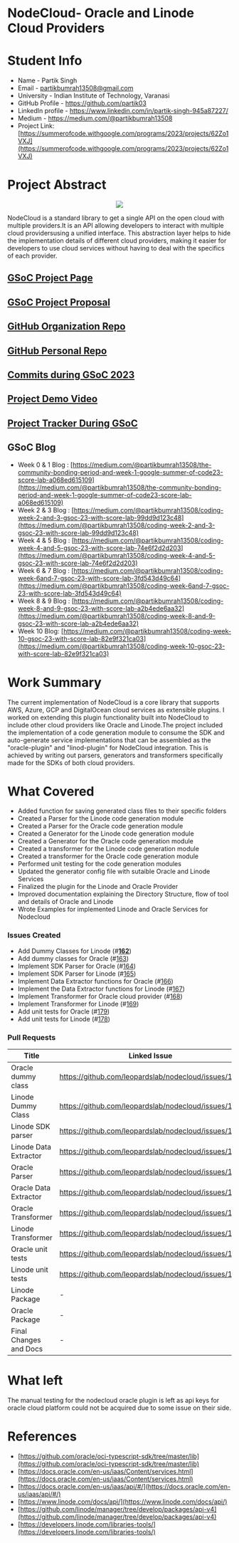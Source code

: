 # NodeCloud- Oracle and Linode Cloud Providers


# Student Info

- Name - Partik Singh
- Email - partikbumrah13508@gmail.com
- University - Indian Institute of Technology, Varanasi
- GitHub Profile - https://github.com/partik03
- LinkedIn profile - https://www.linkedin.com/in/partik-singh-945a87227/
- Medium - https://medium.com/@partikbumrah13508
- Project Link: [https://summerofcode.withgoogle.com/programs/2023/projects/62Zo1VXJ](https://summerofcode.withgoogle.com/programs/2023/projects/62Zo1VXJ)


# Project Abstract

<p align="center">
  <img src="https://raw.githubusercontent.com/leopardslab/nodecloud/master/assets/logo.png" >
</p>

NodeCloud is a standard library to get a single API on the open cloud with multiple providers.It is an API allowing developers to interact with multiple cloud providersusing a unified interface. This abstraction layer helps to hide the implementation details of different cloud providers, making it easier for developers to use cloud services without having to deal with the specifics of each provider.

## [GSoC Project Page](https://summerofcode.withgoogle.com/programs/2023/projects/62Zo1VXJ)

## [GSoC Project Proposal](https://drive.google.com/file/d/1g8KJ30l9h8_yVSKgdRPQdU16gGp6kn80/view?usp=sharing)

## [GitHub Organization Repo](https://github.com/leopardslab/nodecloud)

## [GitHub Personal Repo](https://github.com/partik03/nodecloud)

## [Commits during GSoC 2023](https://github.com/leopardslab/nodecloud/commits?author=partik03)

## [Project Demo Video](https://www.youtube.com/watch?v=hDJWL7q4k98)

## [Project Tracker During GSoC](https://www.notion.so/GSoC-23-Progress-Report-aba8972a06b94641aec7c4524dfd89ee)

## GSoC Blog
- Week 0 & 1 Blog : [https://medium.com/@partikbumrah13508/the-community-bonding-period-and-week-1-google-summer-of-code23-score-lab-a068ed615109](https://medium.com/@partikbumrah13508/the-community-bonding-period-and-week-1-google-summer-of-code23-score-lab-a068ed615109)
- Week 2 & 3 Blog : [https://medium.com/@partikbumrah13508/coding-week-2-and-3-gsoc-23-with-score-lab-99dd9d123c48](https://medium.com/@partikbumrah13508/coding-week-2-and-3-gsoc-23-with-score-lab-99dd9d123c48)
- Week 4 & 5 Blog : [https://medium.com/@partikbumrah13508/coding-week-4-and-5-gsoc-23-with-score-lab-74e6f2d2d203](https://medium.com/@partikbumrah13508/coding-week-4-and-5-gsoc-23-with-score-lab-74e6f2d2d203)
- Week 6 & 7 Blog : [https://medium.com/@partikbumrah13508/coding-week-6and-7-gsoc-23-with-score-lab-3fd543d49c64](https://medium.com/@partikbumrah13508/coding-week-6and-7-gsoc-23-with-score-lab-3fd543d49c64)
- Week 8 & 9 Blog : [https://medium.com/@partikbumrah13508/coding-week-8-and-9-gsoc-23-with-score-lab-a2b4ede6aa32](https://medium.com/@partikbumrah13508/coding-week-8-and-9-gsoc-23-with-score-lab-a2b4ede6aa32)
- Week 10 Blog: [https://medium.com/@partikbumrah13508/coding-week-10-gsoc-23-with-score-lab-82e9f321ca03](https://medium.com/@partikbumrah13508/coding-week-10-gsoc-23-with-score-lab-82e9f321ca03)

# Work Summary

The current implementation of NodeCloud is a core library that supports AWS, Azure, GCP and DigitalOcean cloud services as extensible plugins. I worked on extending this plugin functionality built into NodeCloud to include other cloud providers like Oracle and Linode.The project included the implementation of a code generation module to consume the SDK and auto-generate service implementations that can be assembled as the "oracle-plugin" and "linod-plugin" for NodeCloud integration. This is achieved by writing out parsers, generators and transformers specifically made for the SDKs of both cloud providers.

# What Covered

- Added function for saving generated class files to their specific folders
- Created a Parser for the Linode code generation module
- Created a Parser for the Oracle code generation module
- Created a Generator for the Linode code generation module
- Created a Generator for the Oracle code generation module
- Created a transformer for the Linode code generation module
- Created a transformer for the Oracle code generation module
- Performed unit testing for the code generation modules
- Updated the generator config file with sutaible Oracle and Linode Services
- Finalized the plugin for the Linode and Oracle Provider
- Improved documentation explaining the Directory Structure, flow of tool and details of Oracle and Linode
- Wrote Examples for implemented Linode and Oracle Services for Nodecloud

### Issues Created
- Add Dummy Classes for Linode  (#**[162](https://github.com/leopardslab/nodecloud/issues/162)**)
- Add dummy classes for Oracle (#[163](https://github.com/leopardslab/nodecloud/issues/163)) 
- Implement SDK Parser for Oracle (#[164](https://github.com/leopardslab/nodecloud/issues/164))
- Implement SDK Parser for Linode (#[165](https://github.com/leopardslab/nodecloud/issues/165))
- Implement Data Extractor functions for Oracle (#[166](https://github.com/leopardslab/nodecloud/issues/166))
- Implement the Data Extractor functions for Linode (#[167](https://github.com/leopardslab/nodecloud/issues/167))
- Implement Transformer for Oracle cloud provider (#[168](https://github.com/leopardslab/nodecloud/issues/168))
- Implement Transformer for Linode (#[169](https://github.com/leopardslab/nodecloud/issues/169))
- Add unit tests for Oracle (#[179](https://github.com/leopardslab/nodecloud/issues/179))
- Add unit tests for Linode (#[178](https://github.com/leopardslab/nodecloud/issues/178))

### Pull Requests 


|Title                      |Linked Issue                                       |Link                                             |
|---------------------------|---------------------------------------------------|-------------------------------------------------|
|Oracle dummy class         |https://github.com/leopardslab/nodecloud/issues/163|https://github.com/leopardslab/nodecloud/pull/170|
|Linode Dummy Class         |https://github.com/leopardslab/nodecloud/issues/162|https://github.com/leopardslab/nodecloud/pull/171|
|Linode SDK parser          |https://github.com/leopardslab/nodecloud/issues/165|https://github.com/leopardslab/nodecloud/pull/172|
|Linode Data Extractor      |https://github.com/leopardslab/nodecloud/issues/167|https://github.com/leopardslab/nodecloud/pull/175|
|Oracle Parser              |https://github.com/leopardslab/nodecloud/issues/164|https://github.com/leopardslab/nodecloud/pull/173|
|Oracle Data Extractor      |https://github.com/leopardslab/nodecloud/issues/166|https://github.com/leopardslab/nodecloud/pull/174|
|Oracle Transformer         |https://github.com/leopardslab/nodecloud/issues/168|https://github.com/leopardslab/nodecloud/pull/176|
|Linode Transformer         |https://github.com/leopardslab/nodecloud/issues/169|https://github.com/leopardslab/nodecloud/pull/177|
|Oracle unit tests          |https://github.com/leopardslab/nodecloud/issues/179|https://github.com/leopardslab/nodecloud/pull/181|
|Linode unit tests          |https://github.com/leopardslab/nodecloud/issues/178|https://github.com/leopardslab/nodecloud/pull/180|
|Linode Package             |                    -                              |https://github.com/leopardslab/nodecloud/pull/182|
|Oracle Package             |                    -                              |https://github.com/leopardslab/nodecloud/pull/183|
|Final Changes and Docs     |                    -                              |https://github.com/leopardslab/nodecloud/pull/189|

# What left
The manual testing for the nodecloud oracle plugin is left as api keys for oracle cloud platform could not be acquired due to some issue on their side.

# References

- [https://github.com/oracle/oci-typescript-sdk/tree/master/lib](https://github.com/oracle/oci-typescript-sdk/tree/master/lib)
- [https://docs.oracle.com/en-us/iaas/Content/services.html](https://docs.oracle.com/en-us/iaas/Content/services.html)
- [https://docs.oracle.com/en-us/iaas/api/#/](https://docs.oracle.com/en-us/iaas/api/#/)
- [https://www.linode.com/docs/api/](https://www.linode.com/docs/api/)
- [https://github.com/linode/manager/tree/develop/packages/api-v4](https://github.com/linode/manager/tree/develop/packages/api-v4)
- [https://developers.linode.com/libraries-tools/](https://developers.linode.com/libraries-tools/)